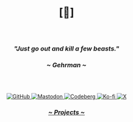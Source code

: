 # <p align="center">[🔻]</p>

<br>

### <p align="center"><i>"Just go out and kill a few beasts."</i></p>
### <p align="center"><i>~ Gehrman ~</i></p>

<br>

<br>

<p align="center">
  <a href="https://github.com/crnobog69" target="_blank">
    <img src="https://img.shields.io/badge/Github-181717?style=for-the-badge&logo=github&logoColor=white" alt="GitHub">
  </a>
  <a href="https://mastodon.social/@prepungrad" target="_blank">
    <img src="https://img.shields.io/badge/Mastodon-7F4C8A?style=for-the-badge&logo=mastodon&logoColor=white" alt="Mastodon">
  </a>
  <a href="https://codeberg.org/crnobog" target="_blank">
    <img src="https://img.shields.io/badge/Codeberg-000000?style=for-the-badge&logo=codeberg&logoColor=white" alt="Codeberg">
  </a>
  <a href="https://ko-fi.com/crnobog" target="_blank">
    <img src="https://img.shields.io/badge/Ko--fi-F16061?style=for-the-badge&logo=ko-fi&logoColor=white" alt="Ko-fi">
  </a>
  <a href="https://x.com/prepungrad" target="_blank">
    <img src="https://img.shields.io/badge/X-000000?style=for-the-badge&logo=x&logoColor=white" alt="X">
  </a>
</p>





### <p align="center"><a href="https://short-offer-f87.notion.site/7d5b3228b96b4dae84471e2d02b77f33?pvs=4"><i>~ Projects ~</i></a></p>
